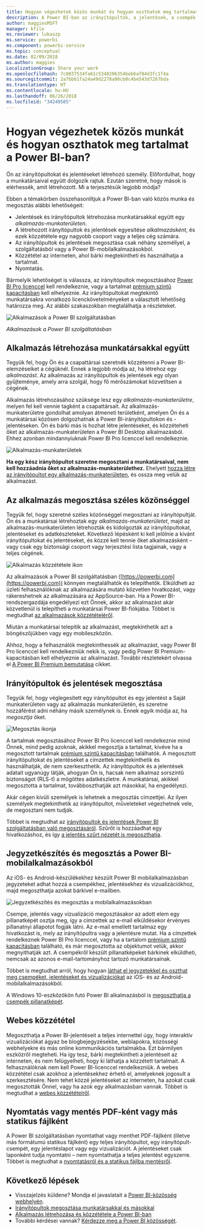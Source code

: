 ```yaml
---
title: Hogyan végezhetek közös munkát és hogyan oszthatok meg tartalmat a Power BI-ban?
description: A Power BI-ban az irányítópultok, a jelentések, a csempék és az alkalmazások másokkal közös használatához és megosztásához számos mód áll rendelkezésre. Mindegyiknek megvannak a maga előnyei.
author: maggiesMSFT
manager: kfile
ms.reviewer: lukaszp
ms.service: powerbi
ms.component: powerbi-service
ms.topic: conceptual
ms.date: 02/09/2018
ms.author: maggies
LocalizationGroup: Share your work
ms.openlocfilehash: 7c0037534fa61c5340206354beb6af04d3fc1f4a
ms.sourcegitcommit: 2a7bbb1fa24a49d2278a90cb0c4be543d7267bda
ms.translationtype: HT
ms.contentlocale: hu-HU
ms.lasthandoff: 06/26/2018
ms.locfileid: "34249505"
---
```

# <a name="how-should-i-collaborate-and-share-in-power-bi"></a>Hogyan végezhetek közös munkát és hogyan oszthatok meg tartalmat a Power BI-ban?

Ön az irányítópultokat és jelentéseket létrehozó személy. Előfordulhat, hogy a munkatársaival együtt dolgozik rajtuk. Ezután szeretné, hogy mások is elérhessék, amit létrehozott. Mi a terjesztésük legjobb módja?

Ebben a témakörben összehasonlítjuk a Power BI-ban való közös munka és megosztás alábbi lehetőségeit: 

* Jelentések és irányítópultok létrehozása munkatársakkal együtt egy *alkalmazás-munkaterületen*.
* A létrehozott irányítópultok és jelentések egyesítése *alkalmazásként*, és ezek közzététele egy nagyobb csoport vagy a teljes cég számára.
* Az irányítópultok és jelentések megosztása csak néhány személlyel, a szolgáltatásból vagy a Power BI-mobilalkalmazásokból.
* Közzététel az interneten, ahol bárki megtekintheti és használhatja a tartalmat.
* Nyomtatás. 

Bármelyik lehetőséget is válassza, az irányítópultok megosztásához [Power BI Pro licenccel](service-free-vs-pro.md) kell rendelkeznie, vagy a tartalmat [prémium szintű kapacitásban](service-premium.md) kell elhelyeznie. Az irányítópultokat megtekintő munkatársakra vonatkozó licenckövetelményeket a választott lehetőség határozza meg. Az alábbi szakaszokban megtalálhatja a részleteket. 

![Alkalmazások a Power BI szolgáltatásban](media/service-how-to-collaborate-distribute-dashboards-reports/power-bi-apps-home-blog.png)

*Alkalmazások a Power BI szolgáltatásban*

## <a name="collaborate-with-coworkers-to-create-an-app"></a>Alkalmazás létrehozása munkatársakkal együtt
Tegyük fel, hogy Ön és a csapattársai szeretnék közzétenni a Power BI-elemzéseiket a cégüknél. Ennek a legjobb módja az, ha létrehoz egy *alkalmazást*. Az alkalmazás az irányítópultok és jelentések egy olyan gyűjteménye, amely arra szolgál, hogy fő mérőszámokat közvetítsen a cégének. 

Alkalmazás létrehozásához szüksége lesz egy *alkalmazás-munkaterületre*, melyen fel kell vennie tagként a csapattársait. Az alkalmazás-munkaterületre gondolhat amolyan átmeneti területként, amelyen Ön és a munkatársai közösen dolgozhatnak a Power BI-irányítópultokon és -jelentéseken. Ön és bárki más is hozhat létre jelentéseket, és közzéteheti őket az alkalmazás-munkaterületen a Power BI Desktop alkalmazásból. Ehhez azonban mindannyiuknak Power BI Pro licenccel kell rendelkeznie.

![Alkalmazás-munkaterületek](media/service-how-to-collaborate-distribute-dashboards-reports/power-bi-apps-workspaces.png)

**Ha egy kész irányítópultot szeretne megosztani a munkatársaival, nem kell hozzáadnia őket az alkalmazás-munkaterülethez.** Ehelyett [hozza létre az irányítópultot egy alkalmazás-munkaterületen](service-create-distribute-apps.md), és ossza meg velük az alkalmazást. 

## <a name="publish-your-app-to-a-broad-audience"></a>Az alkalmazás megosztása széles közönséggel
Tegyük fel, hogy szeretné széles közönséggel megosztani az irányítópultját. Ön és a munkatársai létrehoztak egy *alkalmazás-munkaterületet*, majd az alkalmazás-munkaterületen létrehozták és kidolgozták az irányítópultokat, jelentéseket és adatkészleteket. Következő lépésként ki kell jelölnie a kívánt irányítópultokat és jelentéseket, és közzé kell tennie őket alkalmazásként – vagy csak egy biztonsági csoport vagy terjesztési lista tagjainak, vagy a teljes cégének. 

![Alkalmazás közzététele ikon](media/service-how-to-collaborate-distribute-dashboards-reports/power-bi-app-publish-600.png)

Az alkalmazások a Power BI szolgáltatásban ([https://powerbi.com](https://powerbi.com)) könnyen megtalálhatók és telepíthetők. Elküldheti az üzleti felhasználóknak az alkalmazására mutató közvetlen hivatkozást, vagy rákereshetnek az alkalmazására az AppSource-ban. Ha a Power BI-rendszergazdája engedélyezi ezt Önnek, akkor az alkalmazást akár közvetlenül is telepítheti a munkatársai Power BI-fiókjába. Többet is megtudhat [az alkalmazások közzétételéről](service-create-distribute-apps.md#publish-your-app). 

Miután a munkatársai telepítik az alkalmazást, megtekinthetik azt a böngészőjükben vagy egy mobileszközön.

Ahhoz, hogy a felhasználók megtekinthessék az alkalmazást, vagy Power BI Pro licenccel kell rendelkezniük nekik is, vagy pedig Power BI Premium-kapacitásban kell elhelyeznie az alkalmazást. További részletekért olvassa el [A Power BI Premium bemutatása](service-premium.md) cikket.

## <a name="share-dashboards-and-reports"></a>Irányítópultok és jelentések megosztása
Tegyük fel, hogy véglegesített egy irányítópultot és egy jelentést a Saját munkaterületen vagy az alkalmazás munkaterületén, és szeretne hozzáférést adni néhány másik személynek is. Ennek egyik módja az, ha *megosztja* őket. 

![Megosztás ikonja](media/service-how-to-collaborate-distribute-dashboards-reports/power-bi-share-in-situ.png)

A tartalmak megosztásához Power BI Pro licenccel kell rendelkeznie mind Önnek, mind pedig azoknak, akikkel megosztja a tartalmat, kivéve ha a megosztott tartalmak [prémium szintű kapacitásban](service-premium.md) találhatók. A megosztott irányítópultokat és jelentéseket a címzettek megtekinthetik és használhatják, de nem szerkeszthetik. Az irányítópultok és a jelentések adatait ugyanúgy látják, ahogyan Ön is, hacsak nem alkalmaz sorszintű biztonságot (RLS-t) a mögöttes adatkészletre. A munkatársai, akikkel megosztotta a tartalmat, továbboszthatják azt másokkal, ha engedélyezi. 

Akár cégen kívüli személyek is lehetnek a megosztás címzettjei. Az ilyen személyek megtekinthetik az irányítópultot, műveleteket végezhetnek vele, de megosztani nem tudják. 

Többet is megtudhat az [irányítópultok és jelentések Power BI szolgáltatásban való megosztásáról](service-share-dashboards.md). Szűrőt is hozzáadhat egy hivatkozáshoz, és így [a jelentés szűrt nézetét is megoszthatja](service-share-reports.md).

## <a name="annotate-and-share-from-the-power-bi-mobile-apps"></a>Jegyzetkészítés és megosztás a Power BI-mobilalkalmazásokból
Az iOS- és Android-készülékekhez készült Power BI mobilalkalmazásban jegyzeteket adhat hozzá a csempékhez, jelentésekhez és vizualizációkhoz, majd megoszthatja azokat bárkivel e-mailben. 

![Jegyzetkészítés és megosztás a mobilalkalmazásokban](media/service-how-to-collaborate-distribute-dashboards-reports/power-bi-iphone-annotate.png)

Csempe, jelentés vagy vizualizáció megosztásakor az adott elem egy pillanatképét osztja meg, így a címzettek az e-mail elküldésekor érvényes pillanatnyi állapotot fogják látni. Az e-mail emellett tartalmaz egy hivatkozást is, mely az irányítópultra vagy a jelentésre mutat. Ha a címzettek rendelkeznek Power BI Pro licenccel, vagy ha a tartalom [prémium szintű kapacitásban](service-premium.md) található, és már megosztotta az objektumot velük, akkor megnyithatják azt. A csempékről készült pillanatképeket bárkinek elküldheti, nemcsak az azonos e-mail-tartományhoz tartozó munkatársainak.

Többet is megtudhat arról, hogy hogyan [láthat el jegyzetekkel és oszthat meg csempéket, jelentéseket és vizualizációkat](mobile-annotate-and-share-a-tile-from-the-mobile-apps.md) az iOS- és az Android-mobilalkalmazásokból.

A Windows 10-eszközökön futó Power BI alkalmazásból is [megoszthatja a csempék pillanatképét](mobile-share-tile-windows-10-phone-app.md).

## <a name="publish-to-the-web"></a>Webes közzététel
Megoszthatja a Power BI-jelentéseit a teljes internettel úgy, hogy interaktív vizualizációkat ágyaz be blogbejegyzésekbe, weblapokra, közösségi webhelyekre és más online kommunikációs tartalmakba. Ezt bármilyen eszközről megteheti. Ha így tesz, bárki megtekintheti a jelentéseit az interneten, és nem felügyelheti, hogy ki láthatja a közzétett tartalmait. A felhasználóknak nem kell Power BI-licenccel rendelkezniük. A webes közzététel csak azokhoz a jelentésekhez érhető el, amelyeknek jogosult a szerkesztésére. Nem tehet közzé jelentéseket az interneten, ha azokat csak megosztották Önnel, vagy ha azok egy alkalmazásban vannak. Többet is megtudhat a [webes közzétételről](service-publish-to-web.md).

## <a name="print-or-save-as-pdf-or-other-static-file"></a>Nyomtatás vagy mentés PDF-ként vagy más statikus fájlként
A Power BI szolgáltatásban nyomtathat vagy menthet PDF-fájlként (illetve más formátumú statikus fájlként) egy teljes irányítópultot, egy irányítópult-csempét, egy jelentéslapot vagy egy vizualizációt. A jelentéseket csak laponként tudja nyomtatni – nem nyomtathatja a teljes jelentést egyszerre. Többet is megtudhat a [nyomtatásról és a statikus fájlba mentésről](service-print.md).

## <a name="next-steps"></a>Következő lépések
* Visszajelzés küldene? Mondja el javaslatait a [Power BI-közösség webhelyén](https://community.powerbi.com/).
* [Irányítópultok megosztása munkatársakkal és másokkal](service-share-dashboards.md)
* [Alkalmazás létrehozása és közzététele a Power BI-ban](service-create-distribute-apps.md)
* További kérdései vannak? [Kérdezze meg a Power BI közösségét](http://community.powerbi.com/).

